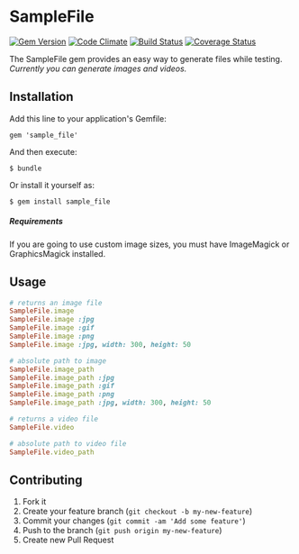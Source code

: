 # SampleFile

[![Gem Version](https://badge.fury.io/rb/sample_file.png)](http://badge.fury.io/rb/sample_file) [![Code Climate](https://codeclimate.com/github/mcls/sample_file.png)](https://codeclimate.com/github/mcls/sample_file) [![Build Status](https://travis-ci.org/mcls/sample_file.png?branch=master)](https://travis-ci.org/mcls/sample_file) [![Coverage Status](https://coveralls.io/repos/mcls/sample_file/badge.png?branch=master)](https://coveralls.io/r/mcls/sample_file?branch=master)

The SampleFile gem provides an easy way to generate files while testing.  
*Currently you can generate images and videos.*

## Installation

Add this line to your application's Gemfile:

    gem 'sample_file'

And then execute:

    $ bundle

Or install it yourself as:

    $ gem install sample_file
    
##### Requirements
    
If you are going to use custom image sizes, you must have ImageMagick or GraphicsMagick installed.

## Usage

```ruby
# returns an image file
SampleFile.image 
SampleFile.image :jpg
SampleFile.image :gif
SampleFile.image :png
SampleFile.image :jpg, width: 300, height: 50

# absolute path to image
SampleFile.image_path 
SampleFile.image_path :jpg
SampleFile.image_path :gif
SampleFile.image_path :png
SampleFile.image_path :jpg, width: 300, height: 50

# returns a video file
SampleFile.video

# absolute path to video file
SampleFile.video_path 

```

## Contributing

1. Fork it
2. Create your feature branch (`git checkout -b my-new-feature`)
3. Commit your changes (`git commit -am 'Add some feature'`)
4. Push to the branch (`git push origin my-new-feature`)
5. Create new Pull Request
